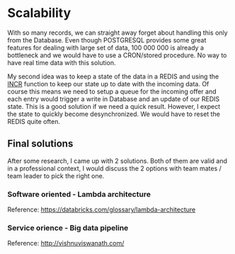 # Scalability

With so many records, we can straight away forget about handling this only from the Database. Even though POSTGRESQL provides some great features for dealing with large set of data, 100 000 000 is already a bottleneck and we would have to use a CRON/stored procedure. No way to have real time data with this solution.

My second idea was to keep a state of the data in a REDIS and using the [INCR](https://redis.io/commands/INCR) function to keep our state up to date with the incoming data. Of course this means we need to setup a queue for the incoming offer and each entry would trigger a write in Database and an update of our REDIS state.
This is a good solution if we need a quick result. However, I expect the state to quickly become desynchronized. We would have to reset the REDIS quite often.

## Final solutions

After some research, I came up with 2 solutions. Both of them are valid and in a professional context, I would discuss the 2 options with team mates / team leader to pick the right one.

### Software oriented - Lambda architecture
Reference: https://databricks.com/glossary/lambda-architecture

### Service orience - Big data pipeline
Reference: http://vishnuviswanath.com/
